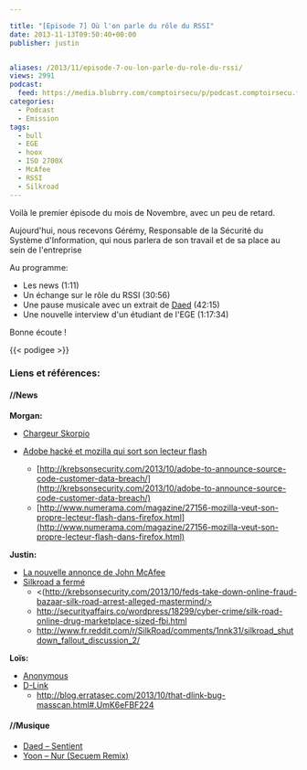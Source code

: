 ```yaml
---

title: "[Episode 7] Où l'on parle du rôle du RSSI"
date: 2013-11-13T09:50:40+00:00
publisher: justin


aliases: /2013/11/episode-7-ou-lon-parle-du-role-du-rssi/
views: 2991
podcast:
  feed: https://media.blubrry.com/comptoirsecu/p/podcast.comptoirsecu.fr/CSEC.EP07.2013-11-13.RSSI.mp3
categories:
  - Podcast
  - Emission
tags:
  - bull
  - EGE
  - hoox
  - ISO 2700X
  - McAfee
  - RSSI
  - Silkroad
---
```

Voilà le premier épisode du mois de Novembre, avec un peu de retard.

Aujourd'hui, nous recevons Gérémy, Responsable de la Sécurité du Système d'Information, qui nous parlera de son travail et de sa place au sein de l'entreprise

Au programme:

  * Les news (1:11)
  * Un échange sur le rôle du RSSI (30:56)
  * Une pause musicale avec un extrait de [Daed](https://soundcloud.com/daed/sentient) (42:15)
  * Une nouvelle interview d'un étudiant de l'EGE (1:17:34)

Bonne écoute !



{{< podigee >}}


### Liens et références:

#### //News

**Morgan:**

- [Chargeur Skorpio](http://www.welivesecurity.com/2013/10/06/skorpion-smartphone-charger-lights-up-if-your-phone-contains-malware/?utm_source=feedburner&utm_medium=feed&utm_campaign=Feed%3A+eset%2Fblog+%28ESET+Blog%3A+We+Live+Security%29)

- [Adobe hacké et mozilla qui sort son lecteur flash](http://techcrunch.com/2013/10/03/adobe-gets-hacked-product-source-code-and-data-for-2-9m-customers-likely-accessed/)
  - [http://krebsonsecurity.com/2013/10/adobe-to-announce-source-code-customer-data-breach/](http://krebsonsecurity.com/2013/10/adobe-to-announce-source-code-customer-data-breach/)
  - [http://www.numerama.com/magazine/27156-mozilla-veut-son-propre-lecteur-flash-dans-firefox.html](http://www.numerama.com/magazine/27156-mozilla-veut-son-propre-lecteur-flash-dans-firefox.html)



**Justin:**

- [La nouvelle annonce de John McAfee](http://news.cnet.com/8301-1009_3-57605233-83/john-mcafees-$100-d-central-aims-to-outsmart-the-nsa)
- [Silkroad a fermé](http://www.theverge.com/2013/10/17/4850256/silk-roads-main-competitor-shuts-down-indefinitely-black-market-reloaded)
  - <(http://krebsonsecurity.com/2013/10/feds-take-down-online-fraud-bazaar-silk-road-arrest-alleged-mastermind/>
  - <http://securityaffairs.co/wordpress/18299/cyber-crime/silk-road-online-drug-marketplace-sized-fbi.html>
  - <http://www.fr.reddit.com/r/SilkRoad/comments/1nnk31/silkroad_shutdown_fallout_discussion_2/>



**Loïs:**

- [Anonymous](http://www.cigionline.org/publications/2013/9/anonymous-context-politics-and-power-behind-mask)
- [D-Link](http://cyberarms.wordpress.com/2013/10/15/numerous-d-link-routers-have-backdoor-in-firmware/)
  - <http://blog.erratasec.com/2013/10/that-dlink-bug-masscan.html#.UmK6eFBF224>



#### //Musique

- [Daed – Sentient](https://soundcloud.com/daed/sentient)
- [Yoon – Nur (Secuem Remix)](https://soundcloud.com/secuem/yoon-nur-secuem-remix)
